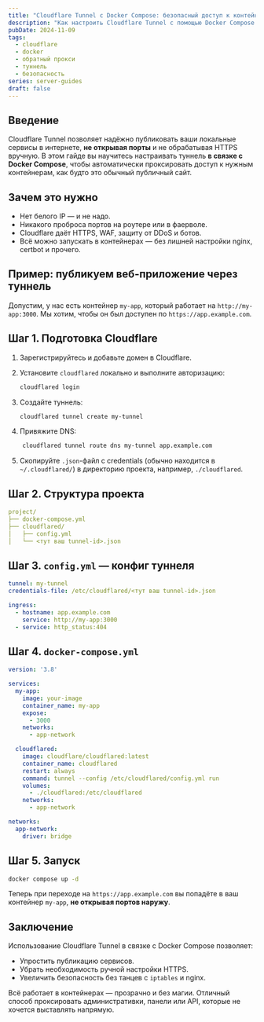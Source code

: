 ```yaml
---
title: "Cloudflare Tunnel с Docker Compose: безопасный доступ к контейнерам без открытых портов"
description: "Как настроить Cloudflare Tunnel с помощью Docker Compose и обеспечить защищённый HTTPS-доступ к вашим контейнерам без проброса портов."
pubDate: 2024-11-09
tags:
  - cloudflare
  - docker
  - обратный прокси
  - туннель
  - безопасность
series: server-guides
draft: false
---
```



## Введение

Cloudflare Tunnel позволяет надёжно публиковать ваши локальные сервисы в интернете, **не открывая порты** и не обрабатывая HTTPS вручную. В этом гайде вы научитесь настраивать туннель **в связке с Docker Compose**, чтобы автоматически проксировать доступ к нужным контейнерам, как будто это обычный публичный сайт.

## Зачем это нужно

- Нет белого IP — и не надо.
- Никакого проброса портов на роутере или в фаерволе.
- Cloudflare даёт HTTPS, WAF, защиту от DDoS и ботов.
- Всё можно запускать в контейнерах — без лишней настройки nginx, certbot и прочего.

## Пример: публикуем веб-приложение через туннель

Допустим, у нас есть контейнер `my-app`, который работает на `http://my-app:3000`. Мы хотим, чтобы он был доступен по `https://app.example.com`.

## Шаг 1. Подготовка Cloudflare

1. Зарегистрируйтесь и добавьте домен в Cloudflare.

2. Установите `cloudflared` локально и выполните авторизацию:

    ```bash
    cloudflared login
    ```

3. Создайте туннель:

    ```bash
    cloudflared tunnel create my-tunnel
    ```

4. Привяжите DNS:

```bash
    cloudflared tunnel route dns my-tunnel app.example.com
```

5. Скопируйте `.json`-файл с credentials (обычно находится в `~/.cloudflared/`) в директорию проекта, например, `./cloudflared`.

## Шаг 2. Структура проекта

```yaml
project/
├── docker-compose.yml
├── cloudflared/
│   ├── config.yml
│   └── <тут ваш tunnel-id>.json

```

## Шаг 3. `config.yml` — конфиг туннеля

```yaml
tunnel: my-tunnel
credentials-file: /etc/cloudflared/<тут ваш tunnel-id>.json

ingress:
  - hostname: app.example.com
    service: http://my-app:3000
  - service: http_status:404
````

## Шаг 4. `docker-compose.yml`

```yaml
version: '3.8'

services:
  my-app:
    image: your-image
    container_name: my-app
    expose:
      - 3000
    networks:
      - app-network

  cloudflared:
    image: cloudflare/cloudflared:latest
    container_name: cloudflared
    restart: always
    command: tunnel --config /etc/cloudflared/config.yml run
    volumes:
      - ./cloudflared:/etc/cloudflared
    networks:
      - app-network

networks:
  app-network:
    driver: bridge
```

## Шаг 5. Запуск

```bash
docker compose up -d
```

Теперь при переходе на `https://app.example.com` вы попадёте в ваш контейнер `my-app`, **не открывая портов наружу**.

## Заключение

Использование Cloudflare Tunnel в связке с Docker Compose позволяет:

* Упростить публикацию сервисов.
* Убрать необходимость ручной настройки HTTPS.
* Увеличить безопасность без танцев с `iptables` и nginx.

Всё работает в контейнерах — прозрачно и без магии. Отличный способ проксировать административки, панели или API, которые не хочется выставлять напрямую.
